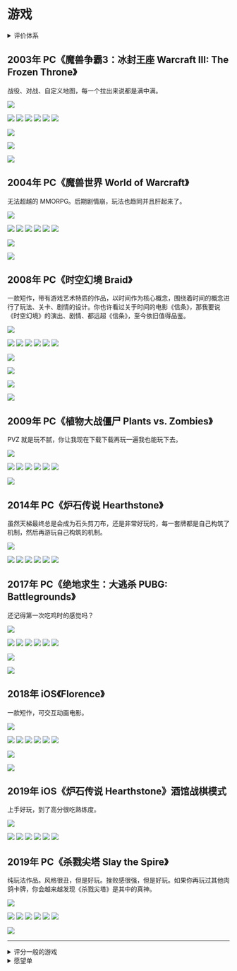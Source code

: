 # 游戏

<details>
  <summary>
    评价体系
  </summary>
  <br />

| 打分 | 评价 |
| --- | --- |
| ![](https://img.shields.io/badge/乐趣-☆☆☆☆☆-4096ff) | 纯属垃圾 |
| ![](https://img.shields.io/badge/乐趣-★☆☆☆☆-4096ff) | 不好玩 |
| ![](https://img.shields.io/badge/乐趣-★★☆☆☆-4096ff) | 还行 |
| ![](https://img.shields.io/badge/乐趣-★★★☆☆-4096ff) | 好玩，但是还行 |
| ![](https://img.shields.io/badge/乐趣-★★★★☆-4096ff) | 好玩 |
| ![](https://img.shields.io/badge/乐趣-★★★★★-4096ff) | 非常好玩 |


| 打分 | 评价 |
| --- | --- |
| ![](https://img.shields.io/badge/创意-★-ff4d4f) | 是否开创了崭新的玩法、机制，让人有不一样的感受 |
| ![](https://img.shields.io/badge/风格-★-f759ab) | 是否有独特的视觉交互风格，如拟真、好看、诡异等都可以 |
| ![](https://img.shields.io/badge/内容-★-d48806) | 是否有优秀的剧情、或者丰富的游戏选择 |
| ![](https://img.shields.io/badge/时长-★-36cfc9) | 是否可以一直游玩，或者游戏可以不断重复而不会厌烦 |

</details>

## 2003年 PC《魔兽争霸3：冰封王座 Warcraft III: The Frozen Throne》

战役、对战、自定义地图，每一个拉出来说都是满中满。

![](https://img.shields.io/badge/总分-11-green)

![](https://img.shields.io/badge/乐趣-★★★★★-4096ff)
![](https://img.shields.io/badge/创意-☆-ff4d4f)
![](https://img.shields.io/badge/风格-★-f759ab)
![](https://img.shields.io/badge/内容-★-d48806)
![](https://img.shields.io/badge/时长-★-36cfc9)
![](https://img.shields.io/badge/其他-★★★-9254de)

![](https://img.shields.io/badge/★-地图编辑器带来的大量自定义地图-9254de)

![](https://img.shields.io/badge/★-伊利丹/阿尔萨斯等经典角色的人格魅力-9254de)

![](https://img.shields.io/badge/★-即时战略游戏在影响力上的巅峰-9254de)

## 2004年 PC《魔兽世界 World of Warcraft》

无法超越的 MMORPG。后期剧情崩，玩法也趋同并且肝起来了。

![](https://img.shields.io/badge/总分-9-green)

![](https://img.shields.io/badge/乐趣-★★★★☆-4096ff)
![](https://img.shields.io/badge/创意-☆-ff4d4f)
![](https://img.shields.io/badge/风格-★-f759ab)
![](https://img.shields.io/badge/内容-★-d48806)
![](https://img.shields.io/badge/时长-★-36cfc9)
![](https://img.shields.io/badge/其他-★★-9254de)

![](https://img.shields.io/badge/★-绝佳的操作手感-9254de)

![](https://img.shields.io/badge/★-世界营造，史诗感-9254de)

## 2008年 PC《时空幻境 Braid》

一款短作，带有游戏艺术特质的作品，以时间作为核心概念，围绕着时间的概念进行了玩法、关卡、剧情的设计。你也许看过关于时间的电影《信条》，那我要说《时空幻境》的演出、剧情、都远超《信条》，至今依旧值得品鉴。

![](https://img.shields.io/badge/总分-11-green)

![](https://img.shields.io/badge/乐趣-★★★★★-4096ff)
![](https://img.shields.io/badge/创意-★-ff4d4f)
![](https://img.shields.io/badge/风格-☆-f759ab)
![](https://img.shields.io/badge/内容-★-d48806)
![](https://img.shields.io/badge/时长-☆-36cfc9)
![](https://img.shields.io/badge/其他-★★★★-9254de)

![](https://img.shields.io/badge/★-与时空结合的游戏玩法不可思议-9254de)

![](https://img.shields.io/badge/★-结局/思想性-9254de)

![](https://img.shields.io/badge/★-关卡设计和叙事结合-9254de)

![](https://img.shields.io/badge/★-艺术感-9254de)

## 2009年 PC《植物大战僵尸 Plants vs. Zombies》

PVZ 就是玩不腻，你让我现在下载下载再玩一遍我也能玩下去。

![](https://img.shields.io/badge/总分-8-green)

![](https://img.shields.io/badge/乐趣-★★★★☆-4096ff)
![](https://img.shields.io/badge/创意-★-ff4d4f)
![](https://img.shields.io/badge/风格-★-f759ab)
![](https://img.shields.io/badge/内容-☆-d48806)
![](https://img.shields.io/badge/时长-★-36cfc9)
![](https://img.shields.io/badge/其他-★-9254de)

![](https://img.shields.io/badge/★-优秀的关卡设计-9254de)

## 2014年 PC《炉石传说 Hearthstone》

虽然天梯最终总是会成为石头剪刀布，还是非常好玩的，每一套牌都是自己构筑了机制，然后再游玩自己构筑的机制。

![](https://img.shields.io/badge/总分-9-green)

![](https://img.shields.io/badge/乐趣-★★★★★-4096ff)
![](https://img.shields.io/badge/创意-★-ff4d4f)
![](https://img.shields.io/badge/风格-★-f759ab)
![](https://img.shields.io/badge/内容-★-d48806)
![](https://img.shields.io/badge/时长-★-36cfc9)
![](https://img.shields.io/badge/其他--9254de)

## 2017年 PC《绝地求生：大逃杀 PUBG: Battlegrounds》

还记得第一次吃鸡时的感觉吗？

![](https://img.shields.io/badge/总分-9-green)

![](https://img.shields.io/badge/乐趣-★★★★★-4096ff)
![](https://img.shields.io/badge/创意-★-ff4d4f)
![](https://img.shields.io/badge/风格-☆-f759ab)
![](https://img.shields.io/badge/内容-☆-d48806)
![](https://img.shields.io/badge/时长-★-36cfc9)
![](https://img.shields.io/badge/其他-★★-9254de)

![](https://img.shields.io/badge/★-临近吃鸡时的紧张感，和吃鸡后紧张感的释放所带来的兴奋-9254de)

![](https://img.shields.io/badge/★-团队/战术/配合-9254de)

## 2018年 iOS《Florence》

一款短作，可交互动画电影。

![](https://img.shields.io/badge/总分-8-green)

![](https://img.shields.io/badge/乐趣-★★★☆☆-4096ff)
![](https://img.shields.io/badge/创意-★-ff4d4f)
![](https://img.shields.io/badge/风格-★-f759ab)
![](https://img.shields.io/badge/内容-★-d48806)
![](https://img.shields.io/badge/时长-☆-36cfc9)
![](https://img.shields.io/badge/其他-★★-9254de)

![](https://img.shields.io/badge/★-关卡设计和叙事结合-9254de)

![](https://img.shields.io/badge/★-艺术感-9254de)

## 2019年 iOS《炉石传说 Hearthstone》酒馆战棋模式

上手好玩，到了高分很吃熟练度。

![](https://img.shields.io/badge/总分-8-green)

![](https://img.shields.io/badge/乐趣-★★★★☆-4096ff)
![](https://img.shields.io/badge/创意-★-ff4d4f)
![](https://img.shields.io/badge/风格-★-f759ab)
![](https://img.shields.io/badge/内容-★-d48806)
![](https://img.shields.io/badge/时长-★-36cfc9)
![](https://img.shields.io/badge/其他--9254de)

## 2019年 PC《杀戮尖塔 Slay the Spire》

纯玩法作品。风格很丑，但是好玩。挫败感很强，但是好玩。如果你再玩过其他肉鸽卡牌，你会越来越发现《杀戮尖塔》是其中的真神。

![](https://img.shields.io/badge/总分-9-green)

![](https://img.shields.io/badge/乐趣-★★★★★-4096ff)
![](https://img.shields.io/badge/创意-★-ff4d4f)
![](https://img.shields.io/badge/风格-☆-f759ab)
![](https://img.shields.io/badge/内容-★-d48806)
![](https://img.shields.io/badge/时长-★-36cfc9)
![](https://img.shields.io/badge/其他-★-9254de)

![](https://img.shields.io/badge/★-肉鸽卡牌赛道的真神-9254de)

---

<details>
  <summary>
    评分一般的游戏
  </summary>

## 1999 PC《大航海时代4 Uncharted Waters IV》

开船周游世界买卖商品的 RPG。

![](https://img.shields.io/badge/总分-5-green)

![](https://img.shields.io/badge/乐趣-★★★☆☆-4096ff)
![](https://img.shields.io/badge/创意-☆-ff4d4f)
![](https://img.shields.io/badge/风格-☆-f759ab)
![](https://img.shields.io/badge/内容-★-d48806)
![](https://img.shields.io/badge/时长-★-36cfc9)
![](https://img.shields.io/badge/其他--9254de)

## 2002年 PC《魔兽争霸3：混乱之治 Warcraft III: Reign of Chaos》

整体巅峰还是在冰封王座。

![](https://img.shields.io/badge/总分-7-green)

![](https://img.shields.io/badge/乐趣-★★★★☆-4096ff)
![](https://img.shields.io/badge/创意-☆-ff4d4f)
![](https://img.shields.io/badge/风格-★-f759ab)
![](https://img.shields.io/badge/内容-★-d48806)
![](https://img.shields.io/badge/时长-★-36cfc9)
![](https://img.shields.io/badge/其他--9254de)

## 2007年 PC《传送门 Portal》

一款短作，以空间传送作为核心概念。

![](https://img.shields.io/badge/总分-5-green)

![](https://img.shields.io/badge/乐趣-★★★★☆-4096ff)
![](https://img.shields.io/badge/创意-★-ff4d4f)
![](https://img.shields.io/badge/风格-☆-f759ab)
![](https://img.shields.io/badge/内容-☆-d48806)
![](https://img.shields.io/badge/时长-☆-36cfc9)
![](https://img.shields.io/badge/其他--9254de)

## 2009年 iOS《浴火银河2 Galaxy on Fire 2》

星辰大海是男人的浪漫。

![](https://img.shields.io/badge/总分-5-green)

![](https://img.shields.io/badge/乐趣-★★★☆☆-4096ff)
![](https://img.shields.io/badge/创意-☆-ff4d4f)
![](https://img.shields.io/badge/风格-★-f759ab)
![](https://img.shields.io/badge/内容-☆-d48806)
![](https://img.shields.io/badge/时长-★-36cfc9)
![](https://img.shields.io/badge/其他--9254de)

## 2010年 PC《星际争霸2 StarCraft II》

好不好玩另说，是真操作不过来。

![](https://img.shields.io/badge/总分-7-green)

![](https://img.shields.io/badge/乐趣-★★★☆☆-4096ff)
![](https://img.shields.io/badge/创意-☆-ff4d4f)
![](https://img.shields.io/badge/风格-★-f759ab)
![](https://img.shields.io/badge/内容-★-d48806)
![](https://img.shields.io/badge/时长-★-36cfc9)
![](https://img.shields.io/badge/其他-★-9254de)

![](https://img.shields.io/badge/★-在考验人类操作极限的层面超过了魔兽争霸-9254de)

## 2010年 PC《骑马与砍杀：战团 Mount & Blade: Warband》

在两个细节上我特别喜欢，一个是骑枪刺出的动作和速度加成的设定特别有感觉，战斗结束之后，战马踱步，枪尖在夕阳下返照血光。第二个每一个兵都是自己带出来的，真就是过命的兄弟。

![](https://img.shields.io/badge/总分-7-green)

![](https://img.shields.io/badge/乐趣-★★★★☆-4096ff)
![](https://img.shields.io/badge/创意-★-ff4d4f)
![](https://img.shields.io/badge/风格-★-f759ab)
![](https://img.shields.io/badge/内容-☆-d48806)
![](https://img.shields.io/badge/时长-★-36cfc9)
![](https://img.shields.io/badge/其他--9254de)

## 2011年 PC《无双大蛇2 Musou Orochi 2》

刷子游戏，刷英雄练度和武器，真三系列还玩过几部，感觉这部比较好玩。

![](https://img.shields.io/badge/总分-5-green)

![](https://img.shields.io/badge/乐趣-★★★☆☆-4096ff)
![](https://img.shields.io/badge/创意-☆-ff4d4f)
![](https://img.shields.io/badge/风格-★-f759ab)
![](https://img.shields.io/badge/内容-☆-d48806)
![](https://img.shields.io/badge/时长-★-36cfc9)
![](https://img.shields.io/badge/其他--9254de)

## 2012年 PC《十字军之王2 Crusader Kings II》

格拉摩根伯爵。好玩，很耗时。

![](https://img.shields.io/badge/总分-6-green)

![](https://img.shields.io/badge/乐趣-★★★★☆-4096ff)
![](https://img.shields.io/badge/创意-☆-ff4d4f)
![](https://img.shields.io/badge/风格-☆-f759ab)
![](https://img.shields.io/badge/内容-★-d48806)
![](https://img.shields.io/badge/时长-★-36cfc9)
![](https://img.shields.io/badge/其他--9254de)

## 2012年 PC《火炬之光2》

类暗黑，比暗黑2画质好，比暗黑3有感觉。

![](https://img.shields.io/badge/总分-7-green)

![](https://img.shields.io/badge/乐趣-★★★★☆-4096ff)
![](https://img.shields.io/badge/创意-☆-ff4d4f)
![](https://img.shields.io/badge/风格-★-f759ab)
![](https://img.shields.io/badge/内容-★-d48806)
![](https://img.shields.io/badge/时长-★-36cfc9)
![](https://img.shields.io/badge/其他--9254de)

## 2012年 PC《极品飞车17：最高通缉》

就是收集赛车，跑比赛，逛街看风景。

![](https://img.shields.io/badge/总分-6-green)

![](https://img.shields.io/badge/乐趣-★★★★☆-4096ff)
![](https://img.shields.io/badge/创意-☆-ff4d4f)
![](https://img.shields.io/badge/风格-★-f759ab)
![](https://img.shields.io/badge/内容-☆-d48806)
![](https://img.shields.io/badge/时长-★-36cfc9)
![](https://img.shields.io/badge/其他--9254de)

## 2012年-2014年 PC《刺客信条 Assassin's Creed》系列

- 2012年 PC《刺客信条3 Assassin's Creed III》
- 2013年 PC《刺客信条4：黑旗 Assassin's Creed IV: Black Flag》
- 2014年 PC《刺客信条：大革命 Assassin's Creed Unity》

剧情大作嘛，到如今就记不得什么特色了，当时还是玩的挺开心的。

![](https://img.shields.io/badge/总分-6-green)

![](https://img.shields.io/badge/乐趣-★★★★☆-4096ff)
![](https://img.shields.io/badge/创意-☆-ff4d4f)
![](https://img.shields.io/badge/风格-★-f759ab)
![](https://img.shields.io/badge/内容-☆-d48806)
![](https://img.shields.io/badge/时长-★-36cfc9)
![](https://img.shields.io/badge/其他--9254de)

## 2013年 PC《Dota 2》

还是更喜欢魔兽争霸的模型。

![](https://img.shields.io/badge/总分-6-green)

![](https://img.shields.io/badge/乐趣-★★★★☆-4096ff)
![](https://img.shields.io/badge/创意-☆-ff4d4f)
![](https://img.shields.io/badge/风格-☆-f759ab)
![](https://img.shields.io/badge/内容-★-d48806)
![](https://img.shields.io/badge/时长-★-36cfc9)
![](https://img.shields.io/badge/其他--9254de)

## 2015年 iOS《人力资源机器 Human Resource Machine》

一款短作，以编程作为核心概念，上班已经很累了，玩游戏也要写代码吗。

![](https://img.shields.io/badge/总分-5-green)

![](https://img.shields.io/badge/乐趣-★★★☆☆-4096ff)
![](https://img.shields.io/badge/创意-★-ff4d4f)
![](https://img.shields.io/badge/风格-☆-f759ab)
![](https://img.shields.io/badge/内容-☆-d48806)
![](https://img.shields.io/badge/时长-★-36cfc9)
![](https://img.shields.io/badge/其他--9254de)

## 2016年 PC《守望先锋 Overwatch》

其实还是挺好玩的，但是到了高分段就越来越重复和累，最终负反馈战胜正反馈。

![](https://img.shields.io/badge/总分-7-green)

![](https://img.shields.io/badge/乐趣-★★★★☆-4096ff)
![](https://img.shields.io/badge/创意-★-ff4d4f)
![](https://img.shields.io/badge/风格-★-f759ab)
![](https://img.shields.io/badge/内容-☆-d48806)
![](https://img.shields.io/badge/时长-★-36cfc9)
![](https://img.shields.io/badge/其他--9254de)

## 2018年 iOS《密教模拟器 Cultist Simulator》

题材特别独特，探索到后期，在不看攻略的情况下就有点迷茫了，玩家的选择少导致不好玩

![](https://img.shields.io/badge/总分-6-green)

![](https://img.shields.io/badge/乐趣-★★★☆☆-4096ff)
![](https://img.shields.io/badge/创意-★-ff4d4f)
![](https://img.shields.io/badge/风格-★-f759ab)
![](https://img.shields.io/badge/内容-★-d48806)
![](https://img.shields.io/badge/时长-☆-36cfc9)
![](https://img.shields.io/badge/其他--9254de)

## 2019年 Android《隐形守护者 The Invisible Guardian》

国产互动式电影游戏，形式还是很新颖的。

![](https://img.shields.io/badge/总分-6-green)

![](https://img.shields.io/badge/乐趣-★★★☆☆-4096ff)
![](https://img.shields.io/badge/创意-★-ff4d4f)
![](https://img.shields.io/badge/风格-★-f759ab)
![](https://img.shields.io/badge/内容-★-d48806)
![](https://img.shields.io/badge/时长-☆-36cfc9)
![](https://img.shields.io/badge/其他--9254de)

## 2020年 iOS《原神 Genshin Impact》

一款多元素游戏，在画面、音乐、剧情、场景等方面均远超竞品。但是越来越肝导致不好玩了。

![](https://img.shields.io/badge/总分-7-green)

![](https://img.shields.io/badge/乐趣-★★★☆☆-4096ff)
![](https://img.shields.io/badge/创意-★-ff4d4f)
![](https://img.shields.io/badge/风格-★-f759ab)
![](https://img.shields.io/badge/内容-★-d48806)
![](https://img.shields.io/badge/时长-★-36cfc9)
![](https://img.shields.io/badge/其他--9254de)

</details>

<details>
  <summary>
    愿望单
  </summary>

## 2015年 PC《Grand Theft Auto V》

## 2019年 PC《只狼：影逝二度 Sekiro: Shadows Die Twice》

以战斗体系作为核心玩法的一款游戏。体验不深暂不评价

## 2020年 PC《骑马与砍杀2：霸主 Mount & Blade II: Bannerlord》

</details>
